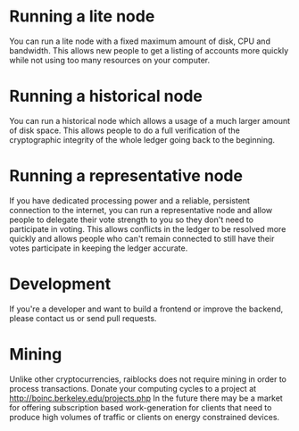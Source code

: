 # Running a lite node  
You can run a lite node with a fixed maximum amount of disk, CPU and bandwidth.  This allows new people to get a listing of accounts more quickly while not using too many resources on your computer.

# Running a historical node  
You can run a historical node which allows a usage of a much larger amount of disk space.  This allows people to do a full verification of the cryptographic integrity of the whole ledger going back to the beginning.

# Running a representative node  
If you have dedicated processing power and a reliable, persistent connection to the internet, you can run a representative node and allow people to delegate their vote strength to you so they don't need to participate in voting.  This allows conflicts in the ledger to be resolved more quickly and allows people who can't remain connected to still have their votes participate in keeping the ledger accurate.

# Development  
If you're a developer and want to build a frontend or improve the backend, please contact us or send pull requests.

# Mining  
Unlike other cryptocurrencies, raiblocks does not require mining in order to process transactions.  Donate your computing cycles to a project at http://boinc.berkeley.edu/projects.php  In the future there may be a market for offering subscription based work-generation for clients that need to produce high volumes of traffic or clients on energy constrained devices.  

